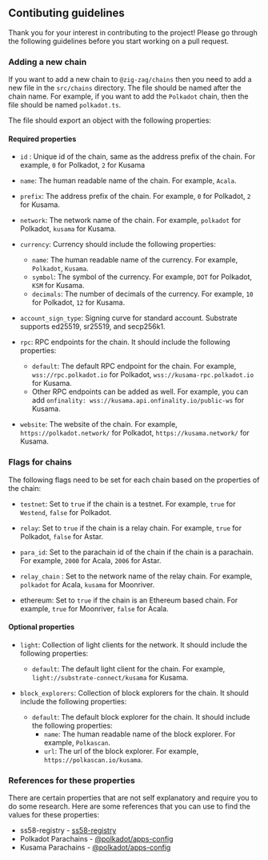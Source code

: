 ## Contibuting guidelines

Thank you for your interest in contributing to the project! Please go through the following guidelines before you start working on a pull request.

### Adding a new chain

If you want to add a new chain to `@zig-zag/chains` then you need to add a new file in the `src/chains` directory. The file should be named after the chain name. For example, if you want to add the `Polkadot` chain, then the file should be named `polkadot.ts`.


The file should export an object with the following properties:

#### Required properties

- `id` : Unique id of the chain, same as the address prefix of the chain. For example, `0` for Polkadot, `2` for Kusama

- `name`: The human readable name of the chain. For example, `Acala`.

- `prefix`: The address prefix of the chain. For example, `0` for Polkadot, `2` for Kusama.

- `network`: The network name of the chain. For example, `polkadot` for Polkadot, `kusama` for Kusama.

- `currency`: Currency should include the following properties:
  - `name`: The human readable name of the currency. For example, `Polkadot`, `Kusama`.
  - `symbol`: The symbol of the currency. For example, `DOT` for Polkadot, `KSM` for Kusama.
  - `decimals`: The number of decimals of the currency. For example, `10` for Polkadot, `12` for Kusama.

- `account_sign_type`: Signing curve for standard account. Substrate supports ed25519, sr25519, and secp256k1.

- `rpc`: RPC endpoints for the chain. It should include the following properties:
  - `default`: The default RPC endpoint for the chain. For example, `wss://rpc.polkadot.io` for Polkadot, `wss://kusama-rpc.polkadot.io` for Kusama.
  - Other RPC endpoints can be added as well. For example, you can add `onfinality: wss://kusama.api.onfinality.io/public-ws` for Kusama.

- `website`: The website of the chain. For example, `https://polkadot.network/` for Polkadot, `https://kusama.network/` for Kusama.

### Flags for chains

The following flags need to be set for each chain based on the properties of the chain:

- `testnet`: Set to `true` if the chain is a testnet. For example, `true` for `Westend`, `false` for Polkadot.

- `relay`: Set to `true` if the chain is a relay chain. For example, `true` for Polkadot, `false` for Astar.

- `para_id`: Set to the parachain id of the chain if the chain is a parachain. For example, `2000` for Acala, `2006` for Astar.

- `relay_chain` : Set to the network name of the relay chain. For example, `polkadot` for Acala, `kusama` for Moonriver.

- ethereum: Set to `true` if the chain is an Ethereum based chain. For example, `true` for Moonriver, `false` for Acala.


#### Optional properties

- `light`: Collection of light clients for the network. It should include the following properties:
  - `default`: The default light client for the chain. For example, `light://substrate-connect/kusama` for Kusama.

- `block_explorers`: Collection of block explorers for the chain. It should include the following properties:
  - `default`: The default block explorer for the chain. It should include the following properties:
    - `name`: The human readable name of the block explorer. For example, `Polkascan`.
    - `url`: The url of the block explorer. For example, `https://polkascan.io/kusama`.


### References for these properties

There are certain properties that are not self explanatory and require you to do some research. Here are some references that you can use to find the values for these properties:

- ss58-registry - [ss58-registry](https://github.com/paritytech/ss58-registry/blob/main/ss58-registry.json)
 - Polkadot Parachains - [@polkadot/apps-config](https://github.com/polkadot-js/apps/blob/ca8f445a22df131bd6743e90b7f1bc305e3e6266/packages/apps-config/src/endpoints/productionRelayPolkadot.ts)
 - Kusama Parachains - [@polkadot/apps-config](https://github.com/polkadot-js/apps/blob/ca8f445a22df131bd6743e90b7f1bc305e3e6266/packages/apps-config/src/endpoints/productionRelayKusama.ts)
